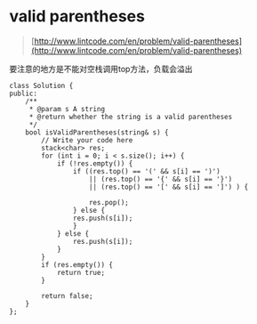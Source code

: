 # valid parentheses
>  [http://www.lintcode.com/en/problem/valid-parentheses](http://www.lintcode.com/en/problem/valid-parentheses)


要注意的地方是不能对空栈调用top方法，负载会溢出

    class Solution {
    public:
        /**
         * @param s A string
         * @return whether the string is a valid parentheses
         */
        bool isValidParentheses(string& s) {
            // Write your code here
            stack<char> res;
            for (int i = 0; i < s.size(); i++) {
                if (!res.empty()) {
                    if ((res.top() == '(' && s[i] == ')')
                        || (res.top() == '{' && s[i] == '}')
                        || (res.top() == '[' && s[i] == ']') ) {

                        res.pop();
                    } else {
                    res.push(s[i]);
                    }
                } else {
                    res.push(s[i]);
                }
            }
            if (res.empty()) {
                return true;
            }

            return false;
        }
    };

